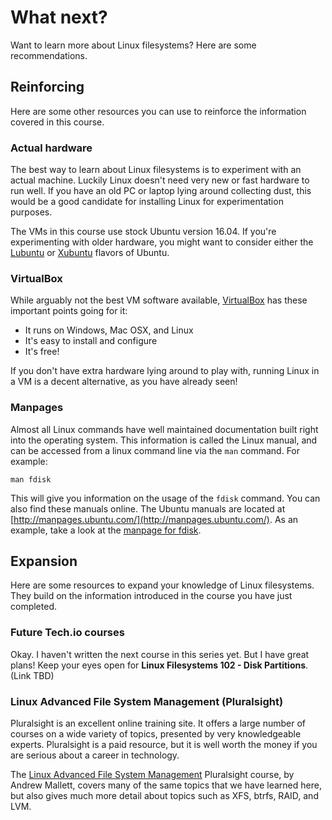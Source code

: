 # What next?

Want to learn more about Linux filesystems? Here are some recommendations.

## Reinforcing

Here are some other resources you can use to reinforce the information covered in this course.

### Actual hardware

The best way to learn about Linux filesystems is to experiment with an actual machine. Luckily Linux doesn't need very new or fast hardware to run well. If you have an old PC or laptop lying around collecting dust, this would be a good candidate for installing Linux for experimentation purposes.

The VMs in this course use stock Ubuntu version 16.04. If you're experimenting with older hardware, you might want to consider either the [Lubuntu](http://lubuntu.net/) or [Xubuntu](https://xubuntu.org/) flavors of Ubuntu.

### VirtualBox

While arguably not the best VM software available, [VirtualBox](https://www.virtualbox.org/) has these important points going for it:

 - It runs on Windows, Mac OSX, and Linux
 - It's easy to install and configure
 - It's free!

If you don't have extra hardware lying around to play with, running Linux in a VM is a decent alternative, as you have already seen!

### Manpages

Almost all Linux commands have well maintained documentation built right into the operating system. This information is called the Linux manual, and can be accessed from a linux command line via the `man` command. For example:

```
man fdisk
```

This will give you information on the usage of the `fdisk` command. You can also find these manuals online. The Ubuntu manuals are located at [http://manpages.ubuntu.com/](http://manpages.ubuntu.com/). As an example, take a look at the [manpage for fdisk](http://manpages.ubuntu.com/manpages/xenial/man8/fdisk.8.html).

## Expansion

Here are some resources to expand your knowledge of Linux filesystems. They build on the information introduced in the course you have just completed.

### Future Tech.io courses

Okay. I haven't written the next course in this series yet. But I have great plans! Keep your eyes open for **Linux Filesystems 102 - Disk Partitions**. (Link TBD)

### Linux Advanced File System Management (Pluralsight)

Pluralsight is an excellent online training site. It offers a large number of courses on a wide variety of topics, presented by very knowledgeable experts. Pluralsight is a paid resource, but it is well worth the money if you are serious about a career in technology.

The [Linux Advanced File System Management](https://app.pluralsight.com/library/courses/linux-advanced-file-system-management/table-of-contents) Pluralsight course, by Andrew Mallett, covers many of the same topics that we have learned here, but also gives much more detail about topics such as XFS, btrfs, RAID, and LVM.
